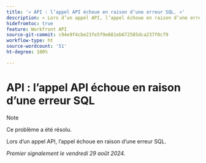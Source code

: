 ```yaml
---
title: '« API : l’appel API échoue en raison d’une erreur SQL. »'
description: « Lors d’un appel API, l’appel échoue en raison d’une erreur SQL. »
hidefromtoc: true
feature: Workfront API
source-git-commit: c94e9f4cbe23fe5f9e681eb672585dca237f0c79
workflow-type: ht
source-wordcount: '51'
ht-degree: 100%

---
```


# API : l’appel API échoue en raison d’une erreur SQL

>[!NOTE]
>
>Ce problème a été résolu.

Lors d’un appel API, l’appel échoue en raison d’une erreur SQL.

_Premier signalement le vendredi 29 août 2024._
